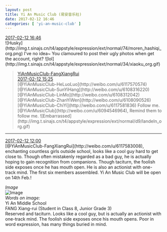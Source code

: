 ```yaml
---
layout: post
title: Yi An Music Club (易安音乐社)
date: 2017-02-12 16:46
categories: [ 'yi-an-music-club' ]
---
```


<div class="weibo-info">
  <a href="http://weibo.com/6094546964/EvcJ56umI">2017-02-12 16:46</a>
</div>
![Husky](http://img.t.sinajs.cn/t4/appstyle/expression/ext/normal/74/moren_hashiqi_org.png) I've no idea~ You clamoured to post their ugly photos when get the account, right? ![lol](http://img.t.sinajs.cn/t4/appstyle/expression/ext/normal/34/xiaoku_org.gif)

<!-- more -->

> <div class="weibo-post-name">
>   <a href="http://weibo.com/u/6117583008">YiAnMusicClub-FangXiangRui</a>
> </div>
> <div class="weibo-info">
>   <a href="http://weibo.com/6117583008/Evcc87fXL">2017-02-12 15:25</a>
> </div>  
> [@YiAnMusicClub-HeLuoLuo](http://weibo.com/u/6117570574) [@YiAnMusicClub-SunYiHang](http://weibo.com/u/6108316220) [@YiAnMusicClub-LinMo](http://weibo.com/u/6108312042) [@YiAnMusicClub-ZhanYiWen](http://weibo.com/u/6108090526) [@YiAnMusicClub-ChiYi](http://weibo.com/u/6117581836) Follow me. [@YiAnMusicClub](http://weibo.com/u/6094546964), Remind them to follow me. ![Embarrassed](http://img.t.sinajs.cn/t4/appstyle/expression/ext/normal/d9/landeln_org.gif)

---

<div class="weibo-info">
  <a href="http://weibo.com/6094546964/EvaQQkDqA">2017-02-12 12:00</a>
</div>
[@YiAnMusicClub-FangXiangRui](http://weibo.com/u/6117583008), enchanting countless girls outside school, looks like a cool guy hard to get close to. Though often mistakenly regarded as a bad guy, he is actually hoping to gain recognition from companions. Though taciturn, the foolish side exposes once he has mouth open. He is also an actionist with one-track mind. The first six members assembled. Yi An Music Club will be open on 14th Feb.!

*Image*  
![Image](http://wx2.sinaimg.cn/mw690/006Es64Agy1fcnir98abij31kw1cpakz.jpg)  
*Words on image:*  
Yi An Middle School  
FANG Xiang-rui (Student in Class 8, Junior Grade 3)  
Reserved and taciturn. Looks like a cool guy, but is actually an actionist with one-track mind. The foolish side exposes once his mouth opens. Poor in word expression, has many things buried in mind.
